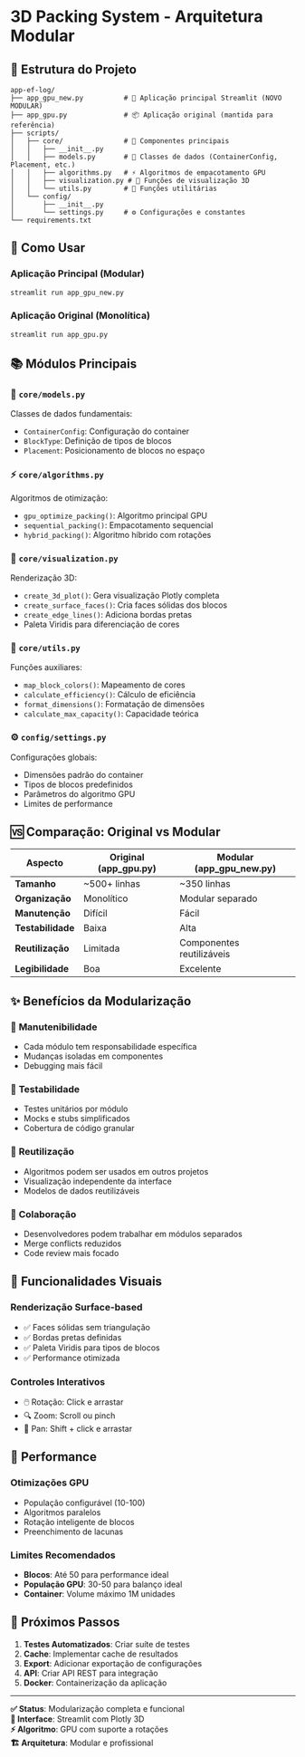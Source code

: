 # 3D Packing System - Arquitetura Modular

## 📁 Estrutura do Projeto

```
app-ef-log/
├── app_gpu_new.py          # 🚀 Aplicação principal Streamlit (NOVO MODULAR)
├── app_gpu.py              # 📦 Aplicação original (mantida para referência)
├── scripts/
│   ├── core/               # 🧠 Componentes principais
│   │   ├── __init__.py
│   │   ├── models.py       # 📐 Classes de dados (ContainerConfig, Placement, etc.)
│   │   ├── algorithms.py   # ⚡ Algoritmos de empacotamento GPU
│   │   ├── visualization.py # 🎨 Funções de visualização 3D
│   │   └── utils.py        # 🔧 Funções utilitárias
│   └── config/
│       ├── __init__.py
│       └── settings.py     # ⚙️ Configurações e constantes
└── requirements.txt
```

## 🎯 Como Usar

### Aplicação Principal (Modular)
```bash
streamlit run app_gpu_new.py
```

### Aplicação Original (Monolítica)  
```bash
streamlit run app_gpu.py
```

## 📚 Módulos Principais

### 🧠 `core/models.py`
Classes de dados fundamentais:
- `ContainerConfig`: Configuração do container
- `BlockType`: Definição de tipos de blocos  
- `Placement`: Posicionamento de blocos no espaço

### ⚡ `core/algorithms.py`
Algoritmos de otimização:
- `gpu_optimize_packing()`: Algoritmo principal GPU
- `sequential_packing()`: Empacotamento sequencial
- `hybrid_packing()`: Algoritmo híbrido com rotações

### 🎨 `core/visualization.py`
Renderização 3D:
- `create_3d_plot()`: Gera visualização Plotly completa
- `create_surface_faces()`: Cria faces sólidas dos blocos
- `create_edge_lines()`: Adiciona bordas pretas
- Paleta Viridis para diferenciação de cores

### 🔧 `core/utils.py`
Funções auxiliares:
- `map_block_colors()`: Mapeamento de cores
- `calculate_efficiency()`: Cálculo de eficiência
- `format_dimensions()`: Formatação de dimensões
- `calculate_max_capacity()`: Capacidade teórica

### ⚙️ `config/settings.py`
Configurações globais:
- Dimensões padrão do container
- Tipos de blocos predefinidos  
- Parâmetros do algoritmo GPU
- Limites de performance

## 🆚 Comparação: Original vs Modular

| Aspecto | Original (app_gpu.py) | Modular (app_gpu_new.py) |
|---------|----------------------|---------------------------|
| **Tamanho** | ~500+ linhas | ~350 linhas |
| **Organização** | Monolítico | Modular separado |
| **Manutenção** | Difícil | Fácil |
| **Testabilidade** | Baixa | Alta |
| **Reutilização** | Limitada | Componentes reutilizáveis |
| **Legibilidade** | Boa | Excelente |

## ✨ Benefícios da Modularização

### 🔧 **Manutenibilidade**
- Cada módulo tem responsabilidade específica
- Mudanças isoladas em componentes
- Debugging mais fácil

### 🧪 **Testabilidade**  
- Testes unitários por módulo
- Mocks e stubs simplificados
- Cobertura de código granular

### 🔄 **Reutilização**
- Algoritmos podem ser usados em outros projetos
- Visualização independente da interface
- Modelos de dados reutilizáveis

### 👥 **Colaboração**
- Desenvolvedores podem trabalhar em módulos separados
- Merge conflicts reduzidos
- Code review mais focado

## 🎨 Funcionalidades Visuais

### Renderização Surface-based
- ✅ Faces sólidas sem triangulação
- ✅ Bordas pretas definidas
- ✅ Paleta Viridis para tipos de blocos
- ✅ Performance otimizada

### Controles Interativos
- 🖱️ Rotação: Click e arrastar
- 🔍 Zoom: Scroll ou pinch
- 📐 Pan: Shift + click e arrastar

## 🚀 Performance

### Otimizações GPU
- População configurável (10-100)
- Algoritmos paralelos
- Rotação inteligente de blocos
- Preenchimento de lacunas

### Limites Recomendados
- **Blocos**: Até 50 para performance ideal
- **População GPU**: 30-50 para balanço ideal
- **Container**: Volume máximo 1M unidades

## 🎯 Próximos Passos

1. **Testes Automatizados**: Criar suíte de testes
2. **Cache**: Implementar cache de resultados
3. **Export**: Adicionar exportação de configurações
4. **API**: Criar API REST para integração
5. **Docker**: Containerização da aplicação

---

**✅ Status**: Modularização completa e funcional  
**🎨 Interface**: Streamlit com Plotly 3D  
**⚡ Algoritmo**: GPU com suporte a rotações  
**🏗️ Arquitetura**: Modular e profissional
